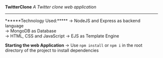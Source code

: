 ******TwitterClone******
        *A Twitter clone web application*
<hr>
******Technology Used:*****
-> NodeJS and Express as backend language<br>
-> MongoDB as Database<br>
-> HTML, CSS and JavaScript 
-> EJS as Template Engine



******Starting the web Application******
-> Use `npm install` or `npm i` in the root directory of the project to install dependencies<br>


